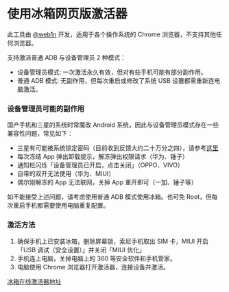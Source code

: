 <script src="/main.js?raw=true"></script>
# 使用冰箱网页版激活器

此工具由 [@web1n](https://https.vc) 开发，适用于各个操作系统的 Chrome 浏览器，不支持其他任何浏览器。

支持激活普通 ADB 与设备管理员 2 种模式：

- 设备管理员模式: 一次激活永久有效，但对有些手机可能有部分副作用。
- 普通 ADB 模式: 无副作用，但每次重启或修改了系统 USB 设置都需重新连电脑激活。

### 设备管理员可能的副作用

国产手机和三星的系统时常魔改 Android 系统，因此与设备管理员模式存在一些兼容性问题，常见如下：

- 三星有可能被系统锁定密码（目前收到反馈大约二十万分之四），请参考[这里](https://iceboxdoc.catchingnow.com/Device%20Owner%20%E4%B8%89%E6%98%9F%E7%89%B9%E5%88%AB%E8%AF%B4%E6%98%8E)
- 每次冻结 App 弹出卸载提示，解冻弹出权限请求（华为、锤子）
- 通知栏闪烁「设备管理员已开启，点击关闭」（OPPO、VIVO）
- 自带的双开无法使用（华为、MIUI）
- 偶尔刚解冻的 App 无法联网，关掉 App 重开即可（一加、锤子等）

如不能接受上述问题，请考虑使用普通 ADB 模式使用冰箱。也可免 Root，但每次重启手机都需要使用电脑重复配置。

### 激活方法

1. 确保手机上已安装冰箱，删除屏幕锁，索尼手机取出 SIM 卡，MIUI 开启「USB 调试（安全设置）」并关闭「MIUI 优化」
2. 手机连上电脑，关掉电脑上的 360 等安全软件和手机管家。
3. 电脑使用 Chrome 浏览器打开激活器，连接设备并激活。

[冰箱在线激活器地址](https://adb.http.gs/icebox.html)
